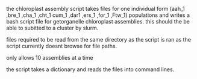 the chloroplast assembly script takes files for one individual form (aah_1 ,bre_1 ,cha_1 ,cht_1
cum_1 ,dar1 ,ers_1 ,for_1 ,Ftw_1) populations and writes a bash script file for getorganelle chloroplast assemblies. this should the be able to subitted to a cluster by slurm. 

files required to be read from the same directory as the script is ran as the script currently doesnt browse for file paths. 

only allows 10 assemblies at a time 

the script takes a dictionary and reads the files into command lines. 
